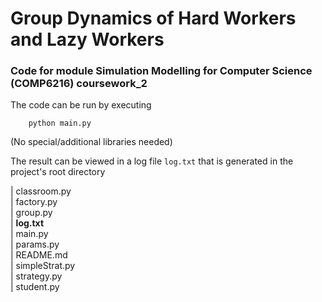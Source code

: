 #  Group Dynamics of Hard Workers and Lazy Workers

### Code for module Simulation Modelling for Computer Science (COMP6216) coursework_2 

The code can be run by executing 
        
        python main.py

(No special/additional libraries needed)

The result can be viewed in a log file `log.txt` that is generated in the project's root directory

|   classroom.py <br />
|   factory.py <br />
|   group.py <br />
|   **log.txt** <br />
|   main.py <br />
|   params.py <br />
|   README.md <br />
|   simpleStrat.py <br />
|   strategy.py <br />
|   student.py <br />
